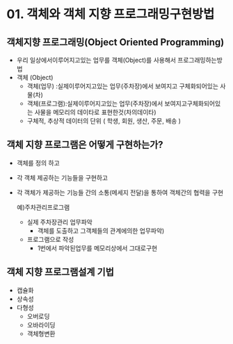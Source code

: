 # 01. 객체와 객체 지향 프로그래밍구현방법

## 객체지향 프로그래밍(Object Oriented Programming)
  - 우리 일상에서이루어지고있는 업무를 객체(Object)를 사용해서 프로그래밍하는방법
  - 객체 (Object)
	 - 객체(업무)   :실제이루어지고있는 업무(주차장)에서 보여지고 구체화되어있는 사물(차)  
	 - 객체(프로그램):실제이루어지고있는 업무(주차장)에서 보여지고구체화되어있는 사물을 메모리의 데이타로 표현한것(차의데이타) 
	 - 구체적, 추상적 데이터의 단위 ( 학생, 회원, 생산, 주문, 배송 )




## 객체 지향 프로그램은 어떻게 구현하는가?

- 객체를 정의 하고 
- 각 객체 제공하는 기능들을 구현하고
- 각 객체가 제공하는 기능들 간의 소통(메세지 전달)을 통하여 객체간의 협력을 구현 

   예)주차관리프로그램
   - 실제 주차장관리 업무파악
     - 객체를 도출하고 그객체들의 관계에의한 업무파악) 
   - 프로그램으로 작성 
     - 1번에서 파악된업무를 메모리상에서 그대로구현

## 객체 지향 프로그램설계 기법 
 - 캡슐화
 - 상속성
 - 다형성
    + 오버로딩
    + 오바라이딩
    + 객체형변환


